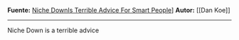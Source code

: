 **Fuente:** [Niche DownIs Terrible Advice For Smart People](https://www.youtube.com/@DanKoeTalks)]
**Autor:** [[Dan Koe]]

---
Niche Down is a terrible advice